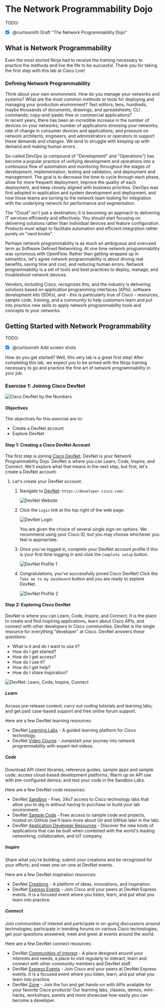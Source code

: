 # The Network Programmability Dojo

TODO: 

- [x] @curtissmith Draft "The Network Programmability Dojo"

## What is Network Programmability

Even the most storied Ninja had to receive the training necessary to practice the methods and live the life to be 
succesful.  Thank you for taking the first step with this lab at Cisco Live!

### Defining Network Programmability

Think about your own environment.  How do you manage your networks and systems?  What are the most common methods or 
tools for deploying and managing your production environment?  Text editors; tens, hundreds, maybe 
thousands of documents, drawings, and spreadsheets; CLI commands; copy-and-paste; free or commercial applications?  
In recent years, there has been an incredible increase in the number of devices on your networks; number of 
applications stressing your networks; rate of change in consumer devices and applications; and pressure on network 
architects, engineers, and administrators or operators to support these demands and changes.  We tend to struggle 
with keeping up with demand and making human errors.

So-called DevOps (a compound of "Development" and "Operations") has become a popular practice of unifying development
and operations into a continuous flow of automation and monitoring throughout the stages of development, 
implementation, testing and validation, and deployment and management.  The goal is to decrease the time to cycle 
through each phase, allow for more frequent deployment, improve the quality of each deployment, and keep closely 
aligned with business priorities.  DevOps was first adopted in application and system development and deployment, and
now those teams are turning to the network team looking for integration with the underlying network for performance 
and segmentation.

The "Cloud" isn't just a destination; it is becoming an approach to delivering IT services efficiently and 
effectively.  You should start focusing on delivering solutions rather than individual devices and feature 
configuration.  Products must adapt to facilitate automation and efficient integration rather purely on "nerd knobs".

Perhaps network programmability is as much an ambiguous and overused term as Software Defined Networking.  At one 
time network programmability was synomous with OpenFlow.  Rather than getting wrapped up in semantics, let's agree 
network programmability is about driving real benefits, saving time and cost, and reducing human errors.  Network 
programmability is a set of tools and best practices to deploy, manage, and troubleshoot network devices.

Vendors, including Cisco, recognizes this, and the industry is delivering solutions based on application programming 
interfaces (APIs), software development kits (SDKs), and - this is particularly true of Cisco - resources, sample 
code, training, and a community to help customers learn and put into practice new skills to apply network
programmability tools and concepts to your networks.

## Getting Started with Network Programmability

TODO:

- [x] @curtissmith Add screen shots

How do you get started?  Well, this very lab is a great first step!  After completing this lab, we expect you to be 
armed with the Ninja training necessary to go and practice the fine art of network programmability in your job.

### Exercise 1: Joining Cisco DevNet

![Cisco DevNet by the Numbers](assets/DevNetByTheNumbers.png)

#### Objectives

The objectives for this exercise are to:

* Create a DevNet account
* Explore DevNet

#### Step 1: Creating a Cisco DevNet Account

The first step is joining [Cisco DevNet](https://developer.cisco.com/).  DevNet is your Network Programmability Dojo.
DevNet is where you can Learn, Code, Inspire, and Connect.  We'll explore what that means in the next step, but 
first, let's create a DevNet account.

1. Let's create your DevNet account.
    1. Navigate to [DevNet](https://developer.cisco.com): `https://developer.cisco.com/`.
        
        ![DevNet Website](assets/DevNet-01.png)
        
    2. Click the `Login` link at the top right of the web page.
        
        ![DevNet Login](assets/DevNet-02.png)
        
        You are given the choice of several single sign-on options.  We recommend using your Cisco ID, but you may 
        choose whichever you feel is appropriate.
    
    3. Once you've logged in, complete your DevNet account profile if this is your first time logging in and click 
    the `Complete setup` button.
        
        ![DevNet Profile 1](assets/DevNet-03.png)
        
    4. Congratulations, you've successfully joined Cisco DevNet!  Click the `Take me to my dashboard` button and you 
    are ready to explore DevNet.
        
        ![DevNet Profile 2](assets/DevNet-04.png)

#### Step 2: Exploring Cisco DevNet

DevNet is where you can Learn, Code, Inspire, and Connect.  It is the place to create and find inspiring applications,
learn about Cisco APIs, and connect with other developers in Cisco communities.  DevNet is the single resource for 
everything "developer" at Cisco.  DevNet answers these questions:

* What is it and do I want to use it?
* How do I get started?
* How do I get access?
* How do I use it?
* How do I get help?
* How do I share inspiration?

![DevNet: Learn, Code, Inspire, Connect](assets/DevNetLearnCodeInspireConnect.png)

##### Learn

Access pre-release content; carry out coding tutorials and learning labs; and get paid case-based support and free 
online forum support.

Here are a few DevNet learning resources:

* DevNet [Learning Labs](https://learninglabs.cisco.com/) - A guided learning platform for Cisco technology.
* DevNet [Video Course](https://developer.cisco.com/video/net-prog-basics/) - Jumpstart your journey into network 
programmability with expert-led videos.

##### Code

Download API client libraries, reference guides, sample apps and sample code; access cloud-based development 
platforms; Warm up on API use with pre-configured demos; and test your code in the Sandbox Labs.

Here are a few DevNet code resources:

* DevNet [Sandbox](https://developer.cisco.com/site/sandbox/) - Free, 24x7 access to Cisco technology labs that 
allow you to dig in without having to purchase or build your lab environment.
* DevNet [Sample Code](http://ciscodevnet.github.io/#/sample-code) - Free access to sample code and projects, hosted 
on GitHub (we'll learn more about Git and GitHub later in the lab).
* DevNet [Application Developer Resources](https://developer.cisco.com/appdev/) - Discover the new kinds of 
applications that can be built when combined with the world's leading networking, collaboration, and IoT company.

##### Inspire

Share what you're building; submit your creations and be recognized for your efforts; and meet one-on-one at DevNet 
events.

Here are a few DevNet inspiration resources:

* DevNet [Creations](https://creations.devnetcloud.com/) - A platform of ideas, innovations, and inspiration.
* DevNet [Express Events](https://developer.cisco.com/site/devnet/events-contests/events/) - Join Cisco and your 
peers at DevNet Express events.  It is a focused event where you listen, learn, and put what you learn into practice.

##### Connect

Join communities of interest and participate in on-going discussions around technologies; participate in trending 
forums on various Cisco technologies; get your questions answered; meet and greet at events around the world.

Here are a few DevNet connect resources:

* DevNet [Communities of Interest](https://developer.cisco.com/site/coi/) - A place designed around your interests 
and needs, a place to visit regularly to interact, learn and connect with other community members and DevNet staff.
* DevNet [Express Events](https://developer.cisco.com/site/devnet/events-contests/events/) - Join Cisco and your 
peers at DevNet Express events.  It is a focused event where you listen, learn, and put what you learn into practice.
* DevNet [Zone](https://www.ciscolive.com/us/activities/world-of-solutions/devnet-zone/) - Join the fun and get 
hands-on with APIs available for your favorite Cisco products!  Our learning labs, classes, demos, mini-hacks, 
workshops, panels and more showcase how easily you can become a developer.
